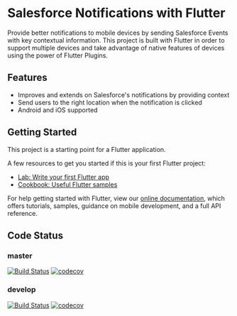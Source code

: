 # Salesforce Notifications with Flutter

Provide better notifications to mobile devices by sending Salesforce Events with key contextual information. This project is built with Flutter in order to support multiple devices and take advantage of native features of devices using the power of Flutter Plugins.

## Features
- Improves and extends on Salesforce's notifications by providing context
- Send users to the right location when the notification is clicked
- Android and iOS supported

## Getting Started

This project is a starting point for a Flutter application.

A few resources to get you started if this is your first Flutter project:

- [Lab: Write your first Flutter app](https://flutter.dev/docs/get-started/codelab)
- [Cookbook: Useful Flutter samples](https://flutter.dev/docs/cookbook)

For help getting started with Flutter, view our
[online documentation](https://flutter.dev/docs), which offers tutorials,
samples, guidance on mobile development, and a full API reference.

## Code Status
### master
[![Build Status](https://travis-ci.com/Tmanthegamer/FlutterSFNotifications.svg?token=dyzcVRv9sq6xqiEsZffp&branch=master)](https://travis-ci.com/Tmanthegamer/FlutterSFNotifications)
[![codecov](https://codecov.io/gh/Tmanthegamer/FlutterSFNotifications/branch/master/graph/badge.svg?token=S1MJ2NY697)](https://codecov.io/gh/Tmanthegamer/FlutterSFNotifications)

### develop
[![Build Status](https://travis-ci.com/Tmanthegamer/FlutterSFNotifications.svg?token=dyzcVRv9sq6xqiEsZffp&branch=develop)](https://travis-ci.com/Tmanthegamer/FlutterSFNotifications)
[![codecov](https://codecov.io/gh/Tmanthegamer/FlutterSFNotifications/branch/develop/graph/badge.svg?token=S1MJ2NY697)](https://codecov.io/gh/Tmanthegamer/FlutterSFNotifications)